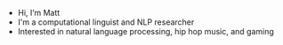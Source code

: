 - Hi, I’m Matt
 - I'm a computational linguist and NLP researcher
 - Interested in natural language processing, hip hop music, and gaming

<!---
EinsZwo/EinsZwo is a ✨ special ✨ repository because its `README.md` (this file) appears on your GitHub profile.
You can click the Preview link to take a look at your changes.
--->
